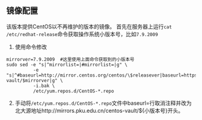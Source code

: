 ## 镜像配置

该版本提供CentOS以不再维护的版本的镜像。
首先在服务器上运行``cat /etc/redhat-release``命令获取操作系统小版本号，比如``7.9.2009``
1. 使用命令修改
```
mirrorver=7.9.2009  #这里使用上面命令获取到的小版本号
sudo sed -e "s|^mirrorlist=|#mirrorlist=|g" \
          -e "s|^#baseurl=http://mirror.centos.org/centos/\$releasever|baseurl=https://mirrors.pku.edu.cn/centos-vault/$mirrorver|g" \
          -i.bak \
          /etc/yum.repos.d/CentOS-*.repo
```
2. 手动将``/etc/yum.repos.d/CentOS-*.repo``文件中baseurl=行取消注释并改为北大源地址http://mirrors.pku.edu.cn/centos-vault/${小版本号}开头。
